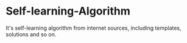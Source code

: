 # Self-learning-Algorithm

It's self-learning algorithm from internet sources, including templates, solutions and so on.
